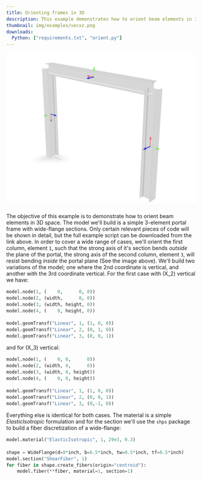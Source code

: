 ```yaml
---
title: Orienting frames in 3D
description: This example demonstrates how to orient beam elements in 3D. 
thumbnail: img/examples/vecxz.png
downloads:
  Python: ["requirements.txt", "orient.py"]
---
```


![Portal frame with 2nd coordinate vertical](img/image-2.png)
<!-- ![Portal frame with 3rd coordinate vertical](img/image-3.png) -->

The objective of this example is to demonstrate how to orient beam elements in 3D space. 
The model we'll build is a simple 3-element portal frame with wide-flange sections. 
Only certain relevant pieces of code will be shown in detail, but the full example script can
be downloaded from the link above.
In order to cover a wide range of cases, we'll orient the first column, element `1`, such that the strong axis of it's section bends *outside* the plane of the portal, the strong axis of the second column, element `3`, will resist bending *inside* the portal plane (See the image above).
We'll build two variations of the model; one where the 2nd coordinate is vertical, and another
with the 3rd coordinate vertical.
For the first case with \(X_2\) vertical we have:
```python
model.node(1, (    0,      0, 0))
model.node(2, (width,      0, 0))
model.node(3, (width, height, 0))
model.node(4, (    0, height, 0))

model.geomTransf("Linear", 1, (1, 0, 0))
model.geomTransf("Linear", 2, (0, 1, 0))
model.geomTransf("Linear", 3, (0, 0, 1))
```
and for \(X_3\) vertical:
```python
model.node(1, (    0, 0,      0))
model.node(2, (width, 0,      0))
model.node(3, (width, 0, height))
model.node(4, (    0, 0, height))

model.geomTransf("Linear", 1, (1, 0, 0))
model.geomTransf("Linear", 2, (0, 0, 1))
model.geomTransf("Linear", 3, (0,-1, 0))
```

Everything else is identical for both cases. The material is a simple
*ElasticIsotropic* formulation and for the section we'll use the `shps` package
to build a fiber discretization of a wide-flange:

```python
model.material("ElasticIsotropic", 1, 29e3, 0.3)

shape = WideFlange(d=8*inch, b=6.5*inch, tw=0.5*inch, tf=0.5*inch)
model.section("ShearFiber", 1)
for fiber in shape.create_fibers(origin="centroid"):
    model.fiber(**fiber, material=1, section=1)
```

